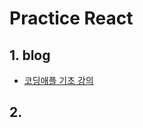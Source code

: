 # Practice React
## 1. blog
- [코딩애플 기초 강의](https://www.youtube.com/watch?v=bq2SjODrhJQ&list=PLfLgtT94nNq1e6tr4sm2eH6ZZC2jcqGOy&index=7)

## 2. 
